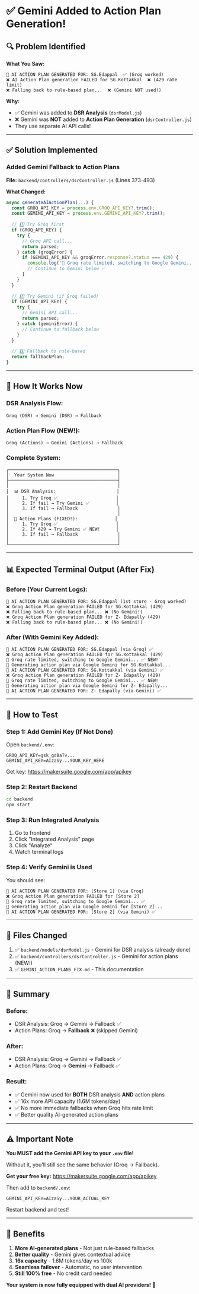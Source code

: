 # ✅ Gemini Added to Action Plan Generation!

## 🔍 Problem Identified

**What You Saw:**
```
🤖 AI ACTION PLAN GENERATED FOR: SG.Edappal  ✅ (Groq worked)
❌ AI Action Plan generation FAILED for SG.Kottakkal  ❌ (429 rate limit)
❌ Falling back to rule-based plan...  ❌ (Gemini NOT used!)
```

**Why:**
- ✅ Gemini was added to **DSR Analysis** (`dsrModel.js`)
- ❌ Gemini was **NOT** added to **Action Plan Generation** (`dsrController.js`)
- They use separate AI API calls!

---

## ✅ Solution Implemented

### **Added Gemini Fallback to Action Plans**

**File:** `backend/controllers/dsrController.js` (Lines 373-493)

**What Changed:**

```javascript
async generateAIActionPlan(...) {
  const GROQ_API_KEY = process.env.GROQ_API_KEY?.trim();
  const GEMINI_API_KEY = process.env.GEMINI_API_KEY?.trim();
  
  // 1️⃣ Try Groq first
  if (GROQ_API_KEY) {
    try {
      // Groq API call...
      return parsed;
    } catch (groqError) {
      if (GEMINI_API_KEY && groqError.response?.status === 429) {
        console.log('🔄 Groq rate limited, switching to Google Gemini...');
        // Continue to Gemini below ✅
      }
    }
  }
  
  // 2️⃣ Try Gemini (if Groq failed)
  if (GEMINI_API_KEY) {
    try {
      // Gemini API call...
      return parsed;
    } catch (geminiError) {
      // Continue to fallback below
    }
  }
  
  // 3️⃣ Fallback to rule-based
  return fallbackPlan;
}
```

---

## 🚀 How It Works Now

### **DSR Analysis Flow:**
```
Groq (DSR) → Gemini (DSR) → Fallback
```

### **Action Plan Flow (NEW!):**
```
Groq (Actions) → Gemini (Actions) → Fallback
```

### **Complete System:**
```
┌─────────────────────────────────────────┐
│  Your System Now                        │
├─────────────────────────────────────────┤
│                                         │
│  📊 DSR Analysis:                       │
│     1. Try Groq ✅                      │
│     2. If fail → Try Gemini ✅          │
│     3. If fail → Fallback               │
│                                         │
│  🎯 Action Plans (FIXED!):              │
│     1. Try Groq ✅                      │
│     2. If 429 → Try Gemini ✅ NEW!      │
│     3. If fail → Fallback               │
│                                         │
└─────────────────────────────────────────┘
```

---

## 📊 Expected Terminal Output (After Fix)

### **Before (Your Current Logs):**
```
🤖 AI ACTION PLAN GENERATED FOR: SG.Edappal (1st store - Groq worked)
❌ Groq Action Plan generation FAILED for SG.Kottakkal (429)
❌ Falling back to rule-based plan... ❌ (No Gemini!)
❌ Groq Action Plan generation FAILED for Z- Edapally (429)
❌ Falling back to rule-based plan... ❌ (No Gemini!)
```

### **After (With Gemini Key Added):**
```
🤖 AI ACTION PLAN GENERATED FOR: SG.Edappal (via Groq) ✅
❌ Groq Action Plan generation FAILED for SG.Kottakkal (429)
🔄 Groq rate limited, switching to Google Gemini... ✅ NEW!
📨 Generating action plan via Google Gemini for SG.Kottakkal...
🤖 AI ACTION PLAN GENERATED FOR: SG.Kottakkal (via Gemini) ✅
❌ Groq Action Plan generation FAILED for Z- Edapally (429)
🔄 Groq rate limited, switching to Google Gemini... ✅ NEW!
📨 Generating action plan via Google Gemini for Z- Edapally...
🤖 AI ACTION PLAN GENERATED FOR: Z- Edapally (via Gemini) ✅
```

---

## 🧪 How to Test

### **Step 1: Add Gemini Key (If Not Done)**

Open `backend/.env`:
```env
GROQ_API_KEY=gsk_gdBaTv...
GEMINI_API_KEY=AIzaSy...YOUR_KEY_HERE
```

Get key: https://makersuite.google.com/app/apikey

### **Step 2: Restart Backend**

```bash
cd backend
npm start
```

### **Step 3: Run Integrated Analysis**

1. Go to frontend
2. Click "Integrated Analysis" page
3. Click "Analyze"
4. Watch terminal logs

### **Step 4: Verify Gemini is Used**

You should see:
```
🤖 AI ACTION PLAN GENERATED FOR: [Store 1] (via Groq)
❌ Groq Action Plan generation FAILED for [Store 2]
🔄 Groq rate limited, switching to Google Gemini... ✅
📨 Generating action plan via Google Gemini for [Store 2]...
🤖 AI ACTION PLAN GENERATED FOR: [Store 2] (via Gemini) ✅
```

---

## 📝 Files Changed

1. ✅ `backend/models/dsrModel.js` - Gemini for DSR analysis (already done)
2. ✅ `backend/controllers/dsrController.js` - Gemini for action plans (NEW!)
3. ✅ `GEMINI_ACTION_PLANS_FIX.md` - This documentation

---

## 🎯 Summary

### **Before:**
- DSR Analysis: Groq → Gemini → Fallback ✅
- Action Plans: Groq → **Fallback** ❌ (skipped Gemini)

### **After:**
- DSR Analysis: Groq → Gemini → Fallback ✅
- Action Plans: Groq → **Gemini** → Fallback ✅

### **Result:**
- ✅ Gemini now used for **BOTH** DSR analysis **AND** action plans
- ✅ 16x more API capacity (1.6M tokens/day)
- ✅ No more immediate fallbacks when Groq hits rate limit
- ✅ Better quality AI-generated action plans

---

## ⚠️ Important Note

**You MUST add the Gemini API key to your `.env` file!**

Without it, you'll still see the same behavior (Groq → Fallback).

**Get your free key:** https://makersuite.google.com/app/apikey

Then add to `backend/.env`:
```env
GEMINI_API_KEY=AIzaSy...YOUR_ACTUAL_KEY
```

Restart backend and test!

---

## 🎊 Benefits

1. **More AI-generated plans** - Not just rule-based fallbacks
2. **Better quality** - Gemini gives contextual advice
3. **16x capacity** - 1.6M tokens/day vs 100k
4. **Seamless failover** - Automatic, no user intervention
5. **Still 100% free** - No credit card needed

**Your system is now fully equipped with dual AI providers!** 🚀

